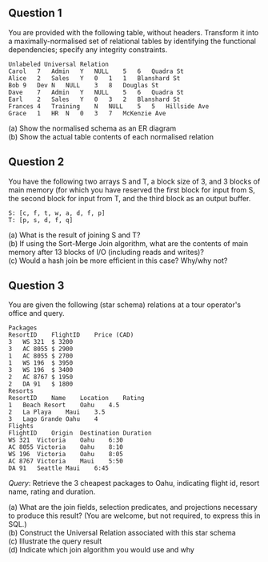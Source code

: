 ## Question 1
You are provided with the following table, without headers. Transform it into a maximally-normalised set of relational tables by identifying the functional dependencies; specify any integrity constraints.
```
Unlabeled Universal Relation
Carol	7	Admin	Y	NULL	5	6	Quadra St
Alice	2	Sales	Y	0	1	1	Blanshard St
Bob	9	Dev	N	NULL	3	8	Douglas St
Dave	7	Admin	Y	NULL	5	6	Quadra St
Earl	2	Sales	Y	0	3	2	Blanshard St
Frances	4	Training	N	NULL	5	5	Hillside Ave
Grace	1	HR	N	0	3	7	McKenzie Ave
```
(a) Show the normalised schema as an ER diagram<br>
(b) Show the actual table contents of each normalised relation<br>

## Question 2
You have the following two arrays S and T, a block size of 3, and 3 blocks of main memory (for which you have reserved the first block for input from S, the second block for input from T, and the third block as an output buffer.
```
S: [c, f, t, w, a, d, f, p]
T: [p, s, d, f, q]
```
(a) What is the result of joining S and T?<br>
(b) If using the Sort-Merge Join algorithm, what are the contents of main memory after 13 blocks of I/O (including reads and writes)?<br>
(c) Would a hash join be more efficient in this case? Why/why not?<br>

## Question 3
You are given the following (star schema) relations at a tour operator's office and query.
```
Packages
ResortID	FlightID	Price (CAD)
3	WS 321	$ 3200
3	AC 8055	$ 2900
1	AC 8055	$ 2700
1	WS 196	$ 3950
3	WS 196	$ 3400
2	AC 8767	$ 1950
2	DA 91	$ 1800
Resorts
ResortID	Name	Location	Rating
1	Beach Resort	Oahu	4.5
2	La Playa	Maui	3.5
3	Lago Grande	Oahu	4
Flights
FlightID	Origin	Destination	Duration
WS 321	Victoria	Oahu	6:30
AC 8055	Victoria	Oahu	8:10
WS 196	Victoria	Oahu	8:05
AC 8767	Victoria	Maui	5:50
DA 91	Seattle	Maui	6:45
```
*Query*: Retrieve the 3 cheapest packages to Oahu, indicating flight id, resort name, rating and duration.

(a) What are the join fields, selection predicates, and projections necessary to produce this result? (You are welcome, but not required, to express this in SQL.)<br>
(b) Construct the Universal Relation associated with this star schema<br>
(c) Illustrate the query result<br>
(d) Indicate which join algorithm you would use and why<br>
